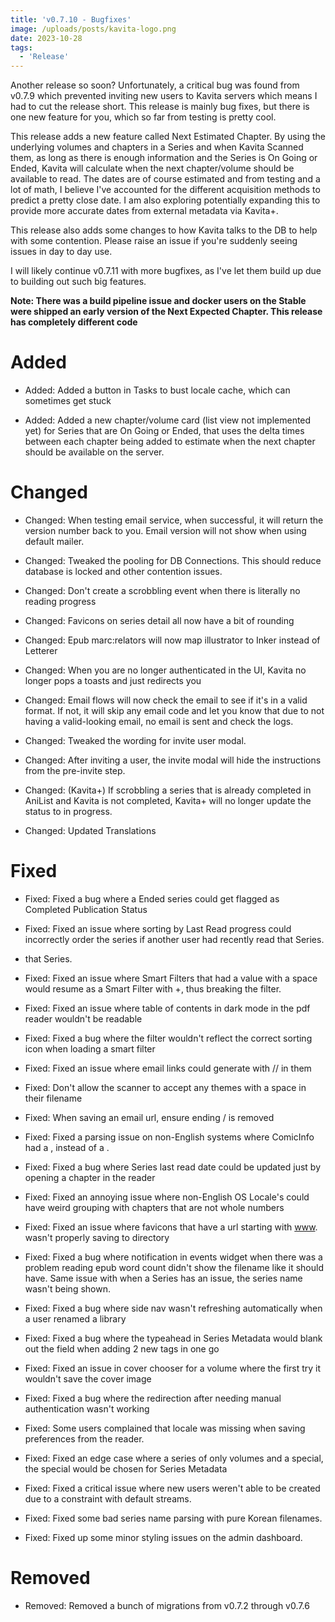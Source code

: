 ```yaml
---
title: 'v0.7.10 - Bugfixes'
image: /uploads/posts/kavita-logo.png
date: 2023-10-28
tags:
  - 'Release'
---
```


Another release so soon? Unfortunately, a critical bug was found from v0.7.9 which prevented inviting new users to Kavita servers which means I had to cut the release short. This release is mainly bug fixes, but there is one new feature for you, which so far from testing is pretty cool.



This release adds a new feature called Next Estimated Chapter. By using the underlying volumes and chapters in a Series and when Kavita Scanned them, as long as there is enough information and the Series is On Going or Ended, Kavita will calculate when the next chapter/volume should be available to read. The dates are of course estimated and from testing and a lot of math, I believe I've accounted for the different acquisition methods to predict a pretty close date. I am also exploring potentially expanding this to provide more accurate dates from external metadata via Kavita+. 



This release also adds some changes to how Kavita talks to the DB to help with some contention. Please raise an issue if you're suddenly seeing issues in day to day use. 



I will likely continue v0.7.11 with more bugfixes, as I've let them build up due to building out such big features. 



**Note: There was a build pipeline issue and docker users on the Stable were shipped an early version of the Next Expected Chapter. This release has completely different code**



# Added

- Added: Added a button in Tasks to bust locale cache, which can sometimes get stuck

- Added: Added a new chapter/volume card (list view not implemented yet) for Series that are On Going or Ended, that uses the delta times between each chapter being added to estimate when the next chapter should be available on the server.



# Changed

- Changed: When testing email service, when successful, it will return the version number back to you. Email version will not show when using default mailer.

- Changed: Tweaked the pooling for DB Connections. This should reduce database is locked and other contention issues.

- Changed: Don't create a scrobbling event when there is literally no reading progress

- Changed: Favicons on series detail all now have a bit of rounding

- Changed: Epub marc:relators will now map illustrator to Inker instead of Letterer

- Changed: When you are no longer authenticated in the UI, Kavita no longer pops a toasts and just redirects you

- Changed: Email flows will now check the email to see if it's in a valid format. If not, it will skip any email code and let you know that due to not having a valid-looking email, no email is sent and check the logs.

- Changed: Tweaked the wording for invite user modal.

- Changed: After inviting a user, the invite modal will hide the instructions from the pre-invite step.

- Changed: (Kavita+) If scrobbling a series that is already completed in AniList and Kavita is not completed, Kavita+ will no longer update the status to in progress. 

- Changed: Updated Translations



# Fixed

- Fixed: Fixed a bug where a Ended series could get flagged as Completed Publication Status

- Fixed: Fixed an issue where sorting by Last Read progress could incorrectly order the series if another user had recently read that Series.

- that Series.

- Fixed: Fixed an issue where Smart Filters that had a value with a space would resume as a Smart Filter with +, thus breaking the filter.

- Fixed: Fixed an issue where table of contents in dark mode in the pdf reader wouldn't be readable 

- Fixed: Fixed a bug where the filter wouldn't reflect the correct sorting icon when loading a smart filter

- Fixed: Fixed an issue where email links could generate with // in them

- Fixed: Don't allow the scanner to accept any themes with a space in their filename

- Fixed: When saving an email url, ensure ending / is removed

- Fixed: Fixed a parsing issue on non-English systems where ComicInfo had a , instead of a . 

- Fixed: Fixed a bug where Series last read date could be updated just by opening a chapter in the reader

- Fixed: Fixed an annoying issue where non-English OS Locale's could have weird grouping with chapters that are not whole numbers

- Fixed: Fixed an issue where favicons that have a url starting with [www](http://www/). wasn't properly saving to directory

- Fixed: Fixed a bug where notification in events widget when there was a problem reading epub word count didn't show the filename like it should have. Same issue with when a Series has an issue, the series name wasn't being shown.

- Fixed: Fixed a bug where side nav wasn't refreshing automatically when a user renamed a library

- Fixed: Fixed a bug where the typeahead in Series Metadata would blank out the field when adding 2 new tags in one go 

- Fixed: Fixed an issue in cover chooser for a volume where the first try it wouldn't save the cover image 

- Fixed: Fixed a bug where the redirection after needing manual authentication wasn't working

- Fixed: Some users complained that locale was missing when saving preferences from the reader.

- Fixed: Fixed an edge case where a series of only volumes and a special, the special would be chosen for Series Metadata

- Fixed: Fixed a critical issue where new users weren't able to be created due to a constraint with default streams.

- Fixed: Fixed some bad series name parsing with pure Korean filenames.

- Fixed: Fixed up some minor styling issues on the admin dashboard.



# Removed

- Removed: Removed a bunch of migrations from v0.7.2 through v0.7.6